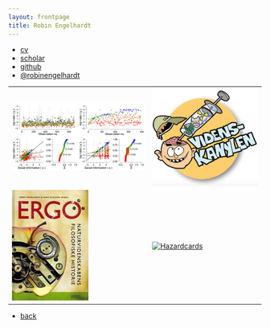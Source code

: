 ```yaml
---
layout: frontpage
title: Robin Engelhardt
---
```


<div class="navbar">
  <div class="navbar-inner">
      <ul class="nav">
          <li><a href="{{ BASE_PATH }}/assets/CVRobinEngelhardt_2020.pdf">cv</a></li>
          <li><a href="https://scholar.google.com/citations?user=jQufe6wAAAAJ&hl">scholar</a></li>
          <li><a href="https://github.com/gavstrik">github</a></li>
          <li><a href="https://twitter.com/robinengelhardt">@robinengelhardt</a></li>
      </ul>
  </div>
</div>

<table class="wide">
<tr>
  <td class="left">
    <a href="https://github.com/gavstrik/WoT">
        <img src="assets/publpics/wamot.png" alt="Wisdom of Threads" title="Wisdom of Threads"/>
    </a>
  </td>
  <td class="right">
    <a href="https://www.videnskanylen.dk/">
        <img src="assets/publpics/videnskanylen.png" alt="Videnskanylen" title="Videnskanylen"/>
    </a>
  </td>
</tr>
<tr>
  <td class="left">
    <a href="https://gavstrik.github.io/ergo">
        <img src="assets/publpics/ERGO.jpg" alt="Engelhardt and Jensen (2007)" title="Engelhardt and Jensen (2007)"/>
    </a>
  </td>
  <td class="right">
    <a href="https://boardgamegeek.com/boardgame/19882/hazard-cards">
        <img src="assets/publpics/hazard_deck.jpg" alt="Hazardcards" title="Hazardcards"/>
    </a>
  </td>
</tr>
</table>


<div class="navbar">
  <div class="navbar-inner">
      <ul class="nav">
          <li><a href="index.html">back</a></li>
      </ul>
  </div>
</div>
